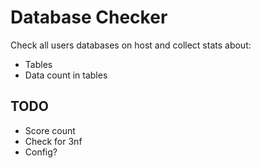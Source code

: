 # Database Checker

Check all users databases on host and collect stats about:
- Tables
- Data count in tables

## TODO
- Score count
- Check for 3nf
- Config?